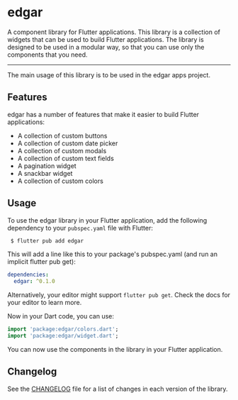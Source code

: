 # edgar
A component library for Flutter applications. This library is a collection of widgets that can be used to build Flutter applications. The library is designed to be used in a modular way, so that you can use only the components that you need.

---
The main usage of this library is to be used in the edgar apps project.

## Features
edgar has a number of features that make it easier to build Flutter applications:
- A collection of custom buttons
- A collection of custom date picker
- A collection of custom modals
- A collection of custom text fields
- A pagination widget
- A snackbar widget
- A collection of custom colors

## Usage
To use the edgar library in your Flutter application, add the following dependency to your `pubspec.yaml` file with Flutter:

```bash
 $ flutter pub add edgar
```

This will add a line like this to your package's pubspec.yaml (and run an implicit flutter pub get):
```yaml
dependencies:
  edgar: ^0.1.0
```
Alternatively, your editor might support `flutter pub get`. Check the docs for your editor to learn more.

Now in your Dart code, you can use:

```dart
import 'package:edgar/colors.dart';
import 'package:edgar/widget.dart';
```

You can now use the components in the library in your Flutter application.

## Changelog
See the [CHANGELOG](CHANGELOG.md) file for a list of changes in each version of the library.
